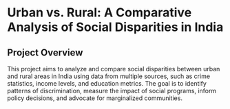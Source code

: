 # Urban vs. Rural: A Comparative Analysis of Social Disparities in India

## Project Overview
This project aims to analyze and compare social disparities between urban and rural areas in India using data from multiple sources, such as crime statistics, income levels, and education metrics. The goal is to identify patterns of discrimination, measure the impact of social programs, inform policy decisions, and advocate for marginalized communities.
